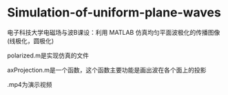 # Simulation-of-uniform-plane-waves
电子科技大学电磁场与波B课设：利用 MATLAB 仿真均匀平面波极化的传播图像(线极化，圆极化)

polarized.m是实现仿真的文件

axProjection.m是一个函数，这个函数主要功能是画出波在各个面上的投影

.mp4为演示视频
